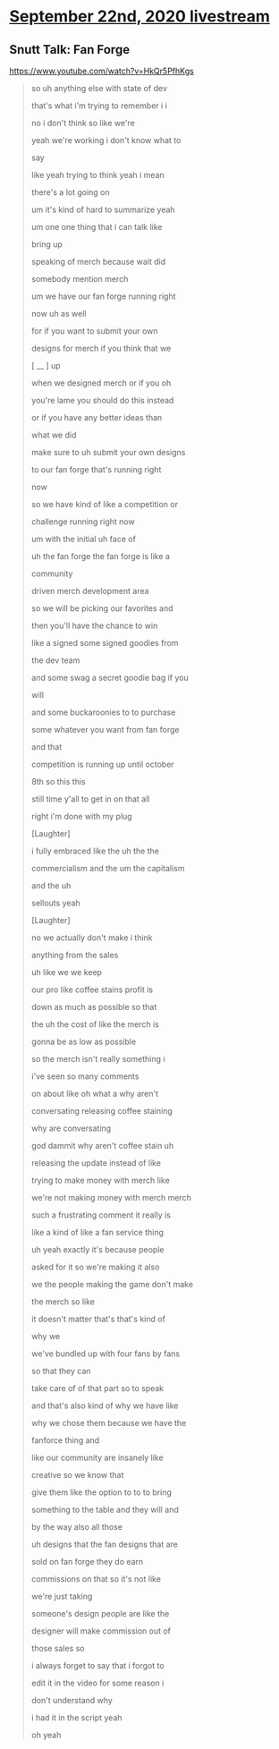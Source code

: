# [September 22nd, 2020 livestream](../2020-09-22.md)
## Snutt Talk: Fan Forge
https://www.youtube.com/watch?v=HkQr5PfhKgs
> so uh anything else with state of dev
> 
> that's what i'm trying to remember i i
> 
> no i don't think so like we're
> 
> yeah we're working i don't know what to
> 
> say
> 
> like yeah trying to think yeah i mean
> 
> there's a lot going on
> 
> um it's kind of hard to summarize yeah
> 
> um one one thing that i can talk like
> 
> bring up
> 
> speaking of merch because wait did
> 
> somebody mention merch
> 
> um we have our fan forge running right
> 
> now uh as well
> 
> for if you want to submit your own
> 
> designs for merch if you think that we
> 
> [ __ ] up
> 
> when we designed merch or if you oh
> 
> you're lame you should do this instead
> 
> or if you have any better ideas than
> 
> what we did
> 
> make sure to uh submit your own designs
> 
> to our fan forge that's running right
> 
> now
> 
> so we have kind of like a competition or
> 
> challenge running right now
> 
> um with the initial uh face of
> 
> uh the fan forge the fan forge is like a
> 
> community
> 
> driven merch development area
> 
> so we will be picking our favorites and
> 
> then you'll have the chance to win
> 
> like a signed some signed goodies from
> 
> the dev team
> 
> and some swag a secret goodie bag if you
> 
> will
> 
> and some buckaroonies to to purchase
> 
> some whatever you want from fan forge
> 
> and that
> 
> competition is running up until october
> 
> 8th so this this
> 
> still time y'all to get in on that all
> 
> right i'm done with my plug
> 
> [Laughter]
> 
> i fully embraced like the uh the the
> 
> commercialism and the um the capitalism
> 
> and the uh
> 
> sellouts yeah
> 
> [Laughter]
> 
> no we actually don't make i think
> 
> anything from the sales
> 
> uh like we we keep
> 
> our pro like coffee stains profit is
> 
> down as much as possible so that
> 
> the uh the cost of like the merch is
> 
> gonna be as low as possible
> 
> so the merch isn't really something i
> 
> i've seen so many comments
> 
> on about like oh what a why aren't
> 
> conversating releasing coffee staining
> 
> why are conversating
> 
> god dammit why aren't coffee stain uh
> 
> releasing the update instead of like
> 
> trying to make money with merch like
> 
> we're not making money with merch merch
> 
> such a frustrating comment it really is
> 
> like a kind of like a fan service thing
> 
> uh yeah exactly it's because people
> 
> asked for it so we're making it also
> 
> we the people making the game don't make
> 
> the merch so like
> 
> it doesn't matter that's that's kind of
> 
> why we
> 
> we've bundled up with four fans by fans
> 
> so that they can
> 
> take care of of that part so to speak
> 
> and that's also kind of why we have like
> 
> why we chose them because we have the
> 
> fanforce thing and
> 
> like our community are insanely like
> 
> creative so we know that
> 
> give them like the option to to to bring
> 
> something to the table and they will and
> 
> by the way also all those
> 
> uh designs that the fan designs that are
> 
> sold on fan forge they do earn
> 
> commissions on that so it's not like
> 
> we're just taking
> 
> someone's design people are like the
> 
> designer will make commission out of
> 
> those sales so
> 
> i always forget to say that i forgot to
> 
> edit it in the video for some reason i
> 
> don't understand why
> 
> i had it in the script yeah
> 
> oh yeah
> 
